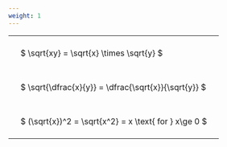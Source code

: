 ```yaml
---
weight: 1
---
```


<style type="text/css">
#T_3a0bc th.col_heading {
  text-align: left;
  font-size: 1em;
}
#T_3a0bc td {
  text-align: left;
  font-size: 1em;
  padding: 1.5em;
}
</style>
<table id="T_3a0bc">
  <thead>
  </thead>
  <tbody>
    <tr>
      <td id="T_3a0bc_row0_col0" class="data row0 col0" >$ \sqrt{xy} = \sqrt{x} \times \sqrt{y} $</td>
    </tr>
    <tr>
      <td id="T_3a0bc_row1_col0" class="data row1 col0" >$ \sqrt{\dfrac{x}{y}} = \dfrac{\sqrt{x}}{\sqrt{y}} $</td>
    </tr>
    <tr>
      <td id="T_3a0bc_row2_col0" class="data row2 col0" >$ (\sqrt{x})^2 = \sqrt{x^2} = x \text{ for } x\ge 0 $</td>
    </tr>
  </tbody>
</table>
